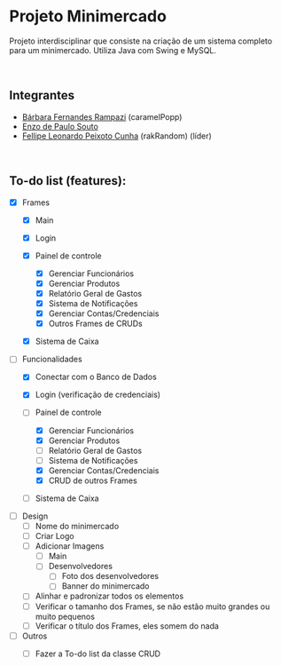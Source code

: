 # Projeto Minimercado

Projeto interdisciplinar que consiste na criação de um sistema completo para um minimercado. 
Utiliza Java com Swing e MySQL.

<br />

## Integrantes
- [Bárbara Fernandes Rampazi](https://github.com/caramelPopp) (caramelPopp)
- [Enzo de Paulo Souto](https://github.com/EnzoSouto01)
- [Fellipe Leonardo Peixoto Cunha](https://github.com/rakRandom) (rakRandom) (líder)

<br />

## To-do list (features):
- [x] Frames
    - [x] Main

    - [x] Login

    - [x] Painel de controle
        - [x] Gerenciar Funcionários
        - [x] Gerenciar Produtos
        - [x] Relatório Geral de Gastos
        - [x] Sistema de Notificações
        - [x] Gerenciar Contas/Credenciais
        - [x] Outros Frames de CRUDs
    
    - [X] Sistema de Caixa


- [ ] Funcionalidades
    - [x] Conectar com o Banco de Dados

    - [x] Login (verificação de credenciais)

    - [ ] Painel de controle
        - [x] Gerenciar Funcionários
        - [x] Gerenciar Produtos
        - [ ] Relatório Geral de Gastos
        - [ ] Sistema de Notificações
        - [x] Gerenciar Contas/Credenciais
        - [x] CRUD de outros Frames

    - [ ] Sistema de Caixa

- [ ] Design
    - [ ] Nome do minimercado
    - [ ] Criar Logo
    - [ ] Adicionar Imagens
        - [ ] Main
        - [ ] Desenvolvedores
            - [ ] Foto dos desenvolvedores
            - [ ] Banner do minimercado
    - [ ] Alinhar e padronizar todos os elementos
    - [ ] Verificar o tamanho dos Frames, se não estão muito grandes ou muito pequenos
    - [ ] Verificar o título dos Frames, eles somem do nada

- [ ] Outros
    - [ ] Fazer a To-do list da classe CRUD

